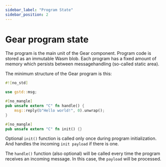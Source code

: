 ```yaml
---
sidebar_label: "Program State"
sidebar_position: 2
---
```


# Gear program state

The program is the main unit of the Gear component. Program code is stored as an immutable Wasm blob. Each program has a fixed amount of memory which persists between messagehandling (so-called static area).

The minimum structure of the Gear program is this:

```rust
#![no_std]

use gstd::msg;

#[no_mangle]
pub unsafe extern "C" fn handle() {
    msg::reply(b"Hello world!", 0).unwrap();
}

#[no_mangle]
pub unsafe extern "C" fn init() {}

```

Optional `init()` function is called only once during program initialization. And handles the incoming `init payload` if there is one.

The `handle()` function (also optional) will be called every time the program receives an incoming message. In this case, the `payload` will be processed.
